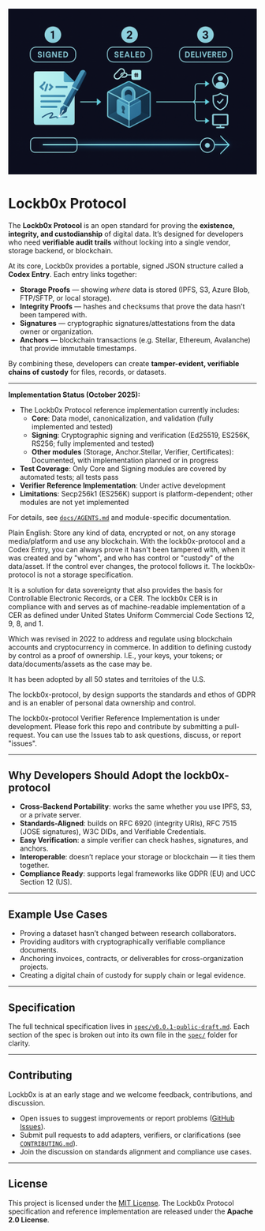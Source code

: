 ![Lockb0x Protocol](signed-sealed-delivered.png)

# Lockb0x Protocol

The **Lockb0x Protocol** is an open standard for proving the **existence, integrity, and custodianship** of digital data.
It’s designed for developers who need **verifiable audit trails** without locking into a single vendor, storage backend, or blockchain.

At its core, Lockb0x provides a portable, signed JSON structure called a **Codex Entry**.
Each entry links together:

- **Storage Proofs** — showing _where_ data is stored (IPFS, S3, Azure Blob, FTP/SFTP, or local storage).
- **Integrity Proofs** — hashes and checksums that prove the data hasn’t been tampered with.
- **Signatures** — cryptographic signatures/attestations from the data owner or organization.
- **Anchors** — blockchain transactions (e.g. Stellar, Ethereum, Avalanche) that provide immutable timestamps.

By combining these, developers can create **tamper-evident, verifiable chains of custody** for files, records, or datasets.

---

**Implementation Status (October 2025):**

- The Lockb0x Protocol reference implementation currently includes:
  - **Core**: Data model, canonicalization, and validation (fully implemented and tested)
  - **Signing**: Cryptographic signing and verification (Ed25519, ES256K, RS256; fully implemented and tested)
  - **Other modules** (Storage, Anchor.Stellar, Verifier, Certificates): Documented, with implementation planned or in progress
- **Test Coverage**: Only Core and Signing modules are covered by automated tests; all tests pass
- **Verifier Reference Implementation**: Under active development
- **Limitations**: Secp256k1 (ES256K) support is platform-dependent; other modules are not yet implemented

For details, see [`docs/AGENTS.md`](docs/AGENTS.md) and module-specific documentation.

Plain English: Store any kind of data, encrypted or not, on any storage media/platform and use any blockchain. With the lockb0x-protocol and a Codex Entry, you can always prove it hasn't been tampered with, when it was created and by "whom", and who has control or "custody" of the data/asset. If the control ever changes, the protocol follows it. The lockb0x-protocol is not a storage specification.

It is a solution for data sovereignty that also provides the basis for Controllable Electronic Records, or a CER.
The lockb0x CER is in compliance with and serves as of machine-readable implementation of a CER as defined under United States Uniform Commercial Code Sections 12, 9, 8, and 1.

Which was revised in 2022 to address and regulate using blockchain accounts and cryptocurrency in commerce. In addition to defining custody by control as a proof of ownership. I.E., your keys, your tokens; or data/documents/assets as the case may be.

It has been adopted by all 50 states and territoies of the U.S.

The lockb0x-protocol, by design supports the standards and ethos of GDPR and is an enabler of personal data ownership and
control.

The lockb0x-protocol Verifier Reference Implementation is under development.
Please fork this repo and contribute by submitting a pull-request.
You can use the Issues tab to ask questions, discuss, or report "issues".

---

## Why Developers Should Adopt the lockb0x-protocol

- **Cross-Backend Portability**: works the same whether you use IPFS, S3, or a private server.
- **Standards-Aligned**: builds on RFC 6920 (integrity URIs), RFC 7515 (JOSE signatures), W3C DIDs, and Verifiable Credentials.
- **Easy Verification**: a simple verifier can check hashes, signatures, and anchors.
- **Interoperable**: doesn’t replace your storage or blockchain — it ties them together.
- **Compliance Ready**: supports legal frameworks like GDPR (EU) and UCC Section 12 (US).

---

## Example Use Cases

- Proving a dataset hasn’t changed between research collaborators.
- Providing auditors with cryptographically verifiable compliance documents.
- Anchoring invoices, contracts, or deliverables for cross-organization projects.
- Creating a digital chain of custody for supply chain or legal evidence.

---

## Specification

The full technical specification lives in [`spec/v0.0.1-public-draft.md`](spec/v0.0.1-public-draft.md).
Each section of the spec is broken out into its own file in the [`spec/`](spec/) folder for clarity.

---

## Contributing

Lockb0x is at an early stage and we welcome feedback, contributions, and discussion.

- Open issues to suggest improvements or report problems ([GitHub Issues](https://github.com/lockb0x-llc/lockb0x-protocol/issues)).
- Submit pull requests to add adapters, verifiers, or clarifications (see [`CONTRIBUTING.md`](CONTRIBUTING.md)).
- Join the discussion on standards alignment and compliance use cases.

---

## License

This project is licensed under the [MIT License](LICENSE). The Lockb0x Protocol specification and reference implementation are released under the **Apache 2.0 License**.

